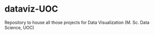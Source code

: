 # dataviz-UOC
Repository to house all those projects for Data Visualization (M. Sc. Data Science, UOC)
